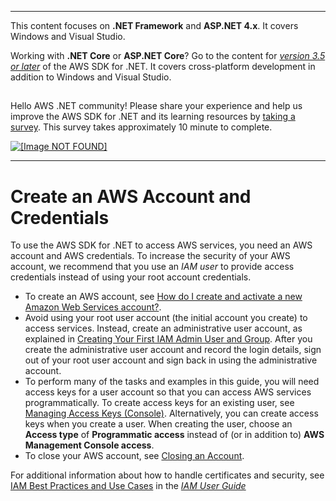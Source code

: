--------

This content focuses on **\.NET Framework** and **ASP\.NET 4\.x**\. It covers Windows and Visual Studio\.

Working with **\.NET Core** or **ASP\.NET Core**? Go to the content for *[version 3\.5 or later](https://docs.aws.amazon.com/sdk-for-net/latest/developer-guide/welcome.html)* of the AWS SDK for \.NET\. It covers cross\-platform development in addition to Windows and Visual Studio\.

## <a name="w8aab3b5"></a>

Hello AWS \.NET community\! Please share your experience and help us improve the AWS SDK for \.NET and its learning resources by [taking a survey](https://amazonmr.au1.qualtrics.com/jfe/form/SV_bqfQLfZ5nhFUiV0)\. This survey takes approximately 10 minute to complete\.

 [ ![\[Image NOT FOUND\]](http://docs.aws.amazon.com/sdk-for-net/v3/developer-guide/images/SurveyButton.png) ](https://amazonmr.au1.qualtrics.com/jfe/form/SV_bqfQLfZ5nhFUiV0)

--------

# Create an AWS Account and Credentials<a name="net-dg-signup"></a>

To use the AWS SDK for \.NET to access AWS services, you need an AWS account and AWS credentials\. To increase the security of your AWS account, we recommend that you use an *IAM user* to provide access credentials instead of using your root account credentials\.
+ To create an AWS account, see [How do I create and activate a new Amazon Web Services account?](https://aws.amazon.com/premiumsupport/knowledge-center/create-and-activate-aws-account)\.
+ Avoid using your root user account \(the initial account you create\) to access services\. Instead, create an administrative user account, as explained in [Creating Your First IAM Admin User and Group](https://docs.aws.amazon.com/IAM/latest/UserGuide/getting-started_create-admin-group.html)\. After you create the administrative user account and record the login details, sign out of your root user account and sign back in using the administrative account\.
+ To perform many of the tasks and examples in this guide, you will need access keys for a user account so that you can access AWS services programmatically\. To create access keys for an existing user, see [Managing Access Keys \(Console\)](https://docs.aws.amazon.com/IAM/latest/UserGuide/id_credentials_access-keys.html#Using_CreateAccessKey)\. Alternatively, you can create access keys when you create a user\. When creating the user, choose an **Access type** of **Programmatic access** instead of \(or in addition to\) **AWS Management Console access**\.
+ To close your AWS account, see [Closing an Account](https://docs.aws.amazon.com/awsaccountbilling/latest/aboutv2/close-account.html)\.

For additional information about how to handle certificates and security, see [IAM Best Practices and Use Cases](https://docs.aws.amazon.com/IAM/latest/UserGuide/IAMBestPracticesAndUseCases.html) in the *[IAM User Guide](https://docs.aws.amazon.com/IAM/latest/UserGuide/)*